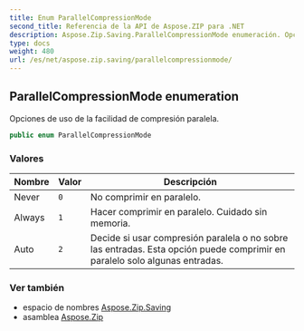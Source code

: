 ```yaml
---
title: Enum ParallelCompressionMode
second_title: Referencia de la API de Aspose.ZIP para .NET
description: Aspose.Zip.Saving.ParallelCompressionMode enumeración. Opciones de uso de la facilidad de compresión paralela.
type: docs
weight: 480
url: /es/net/aspose.zip.saving/parallelcompressionmode/
---
```

## ParallelCompressionMode enumeration

Opciones de uso de la facilidad de compresión paralela.

```csharp
public enum ParallelCompressionMode
```

### Valores

| Nombre | Valor | Descripción |
| --- | --- | --- |
| Never | `0` | No comprimir en paralelo. |
| Always | `1` | Hacer comprimir en paralelo. Cuidado sin memoria. |
| Auto | `2` | Decide si usar compresión paralela o no sobre las entradas. Esta opción puede comprimir en paralelo solo algunas entradas. |

### Ver también

* espacio de nombres [Aspose.Zip.Saving](../../aspose.zip.saving/)
* asamblea [Aspose.Zip](../../)


